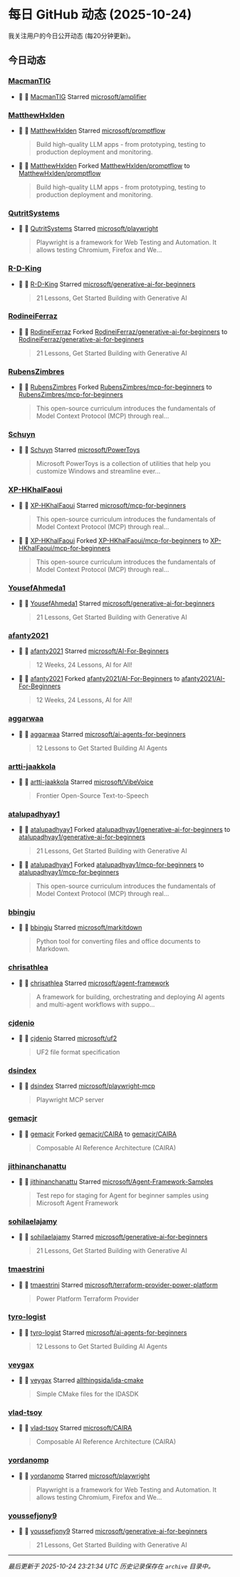 # 每日 GitHub 动态 (2025-10-24)

我关注用户的今日公开动态 (每20分钟更新)。

## 今日动态

### [MacmanTIG](https://github.com/MacmanTIG)
- 🌟 👤 [MacmanTIG](https://github.com/MacmanTIG) Starred [microsoft/amplifier](https://github.com/microsoft/amplifier)

### [MatthewHxlden](https://github.com/MatthewHxlden)
- 🌟 👤 [MatthewHxlden](https://github.com/MatthewHxlden) Starred [microsoft/promptflow](https://github.com/microsoft/promptflow)
  > Build high-quality LLM apps - from prototyping, testing to production deployment and monitoring.
- 🍴 👤 [MatthewHxlden](https://github.com/MatthewHxlden) Forked [MatthewHxlden/promptflow](https://github.com/MatthewHxlden/promptflow) to [MatthewHxlden/promptflow](https://github.com/MatthewHxlden/promptflow)
  > Build high-quality LLM apps - from prototyping, testing to production deployment and monitoring.

### [QutritSystems](https://github.com/QutritSystems)
- 🌟 👤 [QutritSystems](https://github.com/QutritSystems) Starred [microsoft/playwright](https://github.com/microsoft/playwright)
  > Playwright is a framework for Web Testing and Automation. It allows testing Chromium, Firefox and We...

### [R-D-King](https://github.com/R-D-King)
- 🌟 👤 [R-D-King](https://github.com/R-D-King) Starred [microsoft/generative-ai-for-beginners](https://github.com/microsoft/generative-ai-for-beginners)
  > 21 Lessons, Get Started Building with Generative AI 

### [RodineiFerraz](https://github.com/RodineiFerraz)
- 🍴 👤 [RodineiFerraz](https://github.com/RodineiFerraz) Forked [RodineiFerraz/generative-ai-for-beginners](https://github.com/RodineiFerraz/generative-ai-for-beginners) to [RodineiFerraz/generative-ai-for-beginners](https://github.com/RodineiFerraz/generative-ai-for-beginners)
  > 21 Lessons, Get Started Building with Generative AI 

### [RubensZimbres](https://github.com/RubensZimbres)
- 🍴 👤 [RubensZimbres](https://github.com/RubensZimbres) Forked [RubensZimbres/mcp-for-beginners](https://github.com/RubensZimbres/mcp-for-beginners) to [RubensZimbres/mcp-for-beginners](https://github.com/RubensZimbres/mcp-for-beginners)
  > This open-source curriculum introduces the fundamentals of Model Context Protocol (MCP) through real...

### [Schuyn](https://github.com/Schuyn)
- 🌟 👤 [Schuyn](https://github.com/Schuyn) Starred [microsoft/PowerToys](https://github.com/microsoft/PowerToys)
  > Microsoft PowerToys is a collection of utilities that help you customize Windows and streamline ever...

### [XP-HKhalFaoui](https://github.com/XP-HKhalFaoui)
- 🌟 👤 [XP-HKhalFaoui](https://github.com/XP-HKhalFaoui) Starred [microsoft/mcp-for-beginners](https://github.com/microsoft/mcp-for-beginners)
  > This open-source curriculum introduces the fundamentals of Model Context Protocol (MCP) through real...
- 🍴 👤 [XP-HKhalFaoui](https://github.com/XP-HKhalFaoui) Forked [XP-HKhalFaoui/mcp-for-beginners](https://github.com/XP-HKhalFaoui/mcp-for-beginners) to [XP-HKhalFaoui/mcp-for-beginners](https://github.com/XP-HKhalFaoui/mcp-for-beginners)
  > This open-source curriculum introduces the fundamentals of Model Context Protocol (MCP) through real...

### [YousefAhmeda1](https://github.com/YousefAhmeda1)
- 🌟 👤 [YousefAhmeda1](https://github.com/YousefAhmeda1) Starred [microsoft/generative-ai-for-beginners](https://github.com/microsoft/generative-ai-for-beginners)
  > 21 Lessons, Get Started Building with Generative AI 

### [afanty2021](https://github.com/afanty2021)
- 🌟 👤 [afanty2021](https://github.com/afanty2021) Starred [microsoft/AI-For-Beginners](https://github.com/microsoft/AI-For-Beginners)
  > 12 Weeks, 24 Lessons, AI for All!
- 🍴 👤 [afanty2021](https://github.com/afanty2021) Forked [afanty2021/AI-For-Beginners](https://github.com/afanty2021/AI-For-Beginners) to [afanty2021/AI-For-Beginners](https://github.com/afanty2021/AI-For-Beginners)
  > 12 Weeks, 24 Lessons, AI for All!

### [aggarwaa](https://github.com/aggarwaa)
- 🌟 👤 [aggarwaa](https://github.com/aggarwaa) Starred [microsoft/ai-agents-for-beginners](https://github.com/microsoft/ai-agents-for-beginners)
  > 12 Lessons to Get Started Building AI Agents

### [artti-jaakkola](https://github.com/artti-jaakkola)
- 🌟 👤 [artti-jaakkola](https://github.com/artti-jaakkola) Starred [microsoft/VibeVoice](https://github.com/microsoft/VibeVoice)
  > Frontier Open-Source Text-to-Speech

### [atalupadhyay1](https://github.com/atalupadhyay1)
- 🍴 👤 [atalupadhyay1](https://github.com/atalupadhyay1) Forked [atalupadhyay1/generative-ai-for-beginners](https://github.com/atalupadhyay1/generative-ai-for-beginners) to [atalupadhyay1/generative-ai-for-beginners](https://github.com/atalupadhyay1/generative-ai-for-beginners)
  > 21 Lessons, Get Started Building with Generative AI 
- 🍴 👤 [atalupadhyay1](https://github.com/atalupadhyay1) Forked [atalupadhyay1/mcp-for-beginners](https://github.com/atalupadhyay1/mcp-for-beginners) to [atalupadhyay1/mcp-for-beginners](https://github.com/atalupadhyay1/mcp-for-beginners)
  > This open-source curriculum introduces the fundamentals of Model Context Protocol (MCP) through real...

### [bbingju](https://github.com/bbingju)
- 🌟 👤 [bbingju](https://github.com/bbingju) Starred [microsoft/markitdown](https://github.com/microsoft/markitdown)
  > Python tool for converting files and office documents to Markdown.

### [chrisathlea](https://github.com/chrisathlea)
- 🌟 👤 [chrisathlea](https://github.com/chrisathlea) Starred [microsoft/agent-framework](https://github.com/microsoft/agent-framework)
  > A framework for building, orchestrating and deploying AI agents and multi-agent workflows with suppo...

### [cjdenio](https://github.com/cjdenio)
- 🌟 👤 [cjdenio](https://github.com/cjdenio) Starred [microsoft/uf2](https://github.com/microsoft/uf2)
  > UF2 file format specification

### [dsindex](https://github.com/dsindex)
- 🌟 👤 [dsindex](https://github.com/dsindex) Starred [microsoft/playwright-mcp](https://github.com/microsoft/playwright-mcp)
  > Playwright MCP server

### [gemacjr](https://github.com/gemacjr)
- 🍴 👤 [gemacjr](https://github.com/gemacjr) Forked [gemacjr/CAIRA](https://github.com/gemacjr/CAIRA) to [gemacjr/CAIRA](https://github.com/gemacjr/CAIRA)
  > Composable AI Reference Architecture (CAIRA)

### [jithinanchanattu](https://github.com/jithinanchanattu)
- 🌟 👤 [jithinanchanattu](https://github.com/jithinanchanattu) Starred [microsoft/Agent-Framework-Samples](https://github.com/microsoft/Agent-Framework-Samples)
  > Test repo for staging for Agent for beginner samples using Microsoft Agent Framework

### [sohilaelajamy](https://github.com/sohilaelajamy)
- 🌟 👤 [sohilaelajamy](https://github.com/sohilaelajamy) Starred [microsoft/generative-ai-for-beginners](https://github.com/microsoft/generative-ai-for-beginners)
  > 21 Lessons, Get Started Building with Generative AI 

### [tmaestrini](https://github.com/tmaestrini)
- 🌟 👤 [tmaestrini](https://github.com/tmaestrini) Starred [microsoft/terraform-provider-power-platform](https://github.com/microsoft/terraform-provider-power-platform)
  > Power Platform Terraform Provider

### [tyro-logist](https://github.com/tyro-logist)
- 🌟 👤 [tyro-logist](https://github.com/tyro-logist) Starred [microsoft/ai-agents-for-beginners](https://github.com/microsoft/ai-agents-for-beginners)
  > 12 Lessons to Get Started Building AI Agents

### [veygax](https://github.com/veygax)
- 🌟 👤 [veygax](https://github.com/veygax) Starred [allthingsida/ida-cmake](https://github.com/allthingsida/ida-cmake)
  > Simple CMake files for the IDASDK

### [vlad-tsoy](https://github.com/vlad-tsoy)
- 🌟 👤 [vlad-tsoy](https://github.com/vlad-tsoy) Starred [microsoft/CAIRA](https://github.com/microsoft/CAIRA)
  > Composable AI Reference Architecture (CAIRA)

### [yordanomp](https://github.com/yordanomp)
- 🌟 👤 [yordanomp](https://github.com/yordanomp) Starred [microsoft/playwright](https://github.com/microsoft/playwright)
  > Playwright is a framework for Web Testing and Automation. It allows testing Chromium, Firefox and We...

### [youssefjony9](https://github.com/youssefjony9)
- 🌟 👤 [youssefjony9](https://github.com/youssefjony9) Starred [microsoft/generative-ai-for-beginners](https://github.com/microsoft/generative-ai-for-beginners)
  > 21 Lessons, Get Started Building with Generative AI 


---
*最后更新于 2025-10-24 23:21:34 UTC*
*历史记录保存在 `archive` 目录中。*
